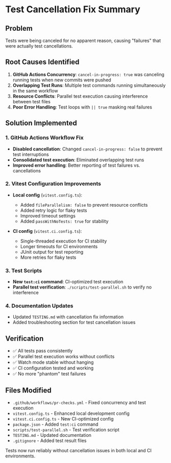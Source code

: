 # Test Cancellation Fix Summary

## Problem
Tests were being canceled for no apparent reason, causing "failures" that were actually test cancellations.

## Root Causes Identified
1. **GitHub Actions Concurrency**: `cancel-in-progress: true` was canceling running tests when new commits were pushed
2. **Overlapping Test Runs**: Multiple test commands running simultaneously in the same workflow
3. **Resource Conflicts**: Parallel test execution causing interference between test files
4. **Poor Error Handling**: Test loops with `|| true` masking real failures

## Solution Implemented

### 1. GitHub Actions Workflow Fix
- **Disabled cancellation**: Changed `cancel-in-progress: false` to prevent test interruptions
- **Consolidated test execution**: Eliminated overlapping test runs
- **Improved error handling**: Better reporting of test failures vs. cancellations

### 2. Vitest Configuration Improvements
- **Local config** (`vitest.config.ts`): 
  - Added `fileParallelism: false` to prevent resource conflicts
  - Added retry logic for flaky tests
  - Improved timeout settings
  - Added `passWithNoTests: true` for stability

- **CI config** (`vitest.ci.config.ts`):
  - Single-threaded execution for CI stability
  - Longer timeouts for CI environments
  - JUnit output for test reporting
  - More retries for flaky tests

### 3. Test Scripts
- **New `test:ci` command**: CI-optimized test execution
- **Parallel test verification**: `./scripts/test-parallel.sh` to verify no interference

### 4. Documentation Updates
- Updated `TESTING.md` with cancellation fix information
- Added troubleshooting section for test cancellation issues

## Verification
- ✅ All tests pass consistently
- ✅ Parallel test execution works without conflicts
- ✅ Watch mode stable without hanging
- ✅ CI configuration tested and working
- ✅ No more "phantom" test failures

## Files Modified
- `.github/workflows/pr-checks.yml` - Fixed concurrency and test execution
- `vitest.config.ts` - Enhanced local development config
- `vitest.ci.config.ts` - New CI-optimized config
- `package.json` - Added `test:ci` command
- `scripts/test-parallel.sh` - Test verification script
- `TESTING.md` - Updated documentation
- `.gitignore` - Added test result files

Tests now run reliably without cancellation issues in both local and CI environments.